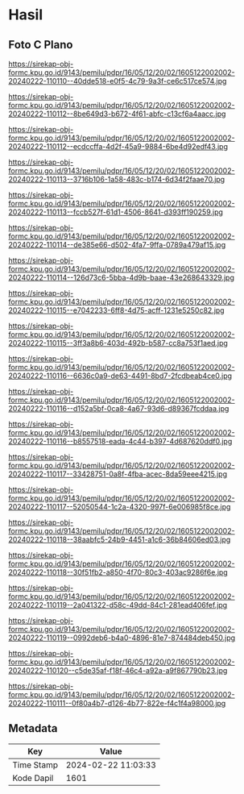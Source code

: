 # Hasil

## Foto C Plano

https://sirekap-obj-formc.kpu.go.id/9143/pemilu/pdpr/16/05/12/20/02/1605122002002-20240222-110110--40dde518-e0f5-4c79-9a3f-ce6c517ce574.jpg

https://sirekap-obj-formc.kpu.go.id/9143/pemilu/pdpr/16/05/12/20/02/1605122002002-20240222-110112--8be649d3-b672-4f61-abfc-c13cf6a4aacc.jpg

https://sirekap-obj-formc.kpu.go.id/9143/pemilu/pdpr/16/05/12/20/02/1605122002002-20240222-110112--ecdccffa-4d2f-45a9-9884-6be4d92edf43.jpg

https://sirekap-obj-formc.kpu.go.id/9143/pemilu/pdpr/16/05/12/20/02/1605122002002-20240222-110113--3716b106-1a58-483c-b174-6d34f2faae70.jpg

https://sirekap-obj-formc.kpu.go.id/9143/pemilu/pdpr/16/05/12/20/02/1605122002002-20240222-110113--fccb527f-61d1-4506-8641-d393ff190259.jpg

https://sirekap-obj-formc.kpu.go.id/9143/pemilu/pdpr/16/05/12/20/02/1605122002002-20240222-110114--de385e66-d502-4fa7-9ffa-0789a479af15.jpg

https://sirekap-obj-formc.kpu.go.id/9143/pemilu/pdpr/16/05/12/20/02/1605122002002-20240222-110114--126d73c6-5bba-4d9b-baae-43e268643329.jpg

https://sirekap-obj-formc.kpu.go.id/9143/pemilu/pdpr/16/05/12/20/02/1605122002002-20240222-110115--e7042233-6ff8-4d75-acff-1231e5250c82.jpg

https://sirekap-obj-formc.kpu.go.id/9143/pemilu/pdpr/16/05/12/20/02/1605122002002-20240222-110115--3ff3a8b6-403d-492b-b587-cc8a753f1aed.jpg

https://sirekap-obj-formc.kpu.go.id/9143/pemilu/pdpr/16/05/12/20/02/1605122002002-20240222-110116--6636c0a9-de63-4491-8bd7-2fcdbeab4ce0.jpg

https://sirekap-obj-formc.kpu.go.id/9143/pemilu/pdpr/16/05/12/20/02/1605122002002-20240222-110116--d152a5bf-0ca8-4a67-93d6-d89367fcddaa.jpg

https://sirekap-obj-formc.kpu.go.id/9143/pemilu/pdpr/16/05/12/20/02/1605122002002-20240222-110116--b8557518-eada-4c44-b397-4d687620ddf0.jpg

https://sirekap-obj-formc.kpu.go.id/9143/pemilu/pdpr/16/05/12/20/02/1605122002002-20240222-110117--33428751-0a8f-4fba-acec-8da59eee4215.jpg

https://sirekap-obj-formc.kpu.go.id/9143/pemilu/pdpr/16/05/12/20/02/1605122002002-20240222-110117--52050544-1c2a-4320-997f-6e006985f8ce.jpg

https://sirekap-obj-formc.kpu.go.id/9143/pemilu/pdpr/16/05/12/20/02/1605122002002-20240222-110118--38aabfc5-24b9-4451-a1c6-36b84606ed03.jpg

https://sirekap-obj-formc.kpu.go.id/9143/pemilu/pdpr/16/05/12/20/02/1605122002002-20240222-110118--30f51fb2-a850-4f70-80c3-403ac9286f6e.jpg

https://sirekap-obj-formc.kpu.go.id/9143/pemilu/pdpr/16/05/12/20/02/1605122002002-20240222-110119--2a041322-d58c-49dd-84c1-281ead406fef.jpg

https://sirekap-obj-formc.kpu.go.id/9143/pemilu/pdpr/16/05/12/20/02/1605122002002-20240222-110119--0992deb6-b4a0-4896-81e7-874484deb450.jpg

https://sirekap-obj-formc.kpu.go.id/9143/pemilu/pdpr/16/05/12/20/02/1605122002002-20240222-110120--c5de35af-f18f-46c4-a92a-a9f867790b23.jpg

https://sirekap-obj-formc.kpu.go.id/9143/pemilu/pdpr/16/05/12/20/02/1605122002002-20240222-110111--0f80a4b7-d126-4b77-822e-f4c1f4a98000.jpg


## Metadata

| Key        | Value               |
| ---------- | ------------------- |
| Time Stamp | 2024-02-22 11:03:33 |
| Kode Dapil | 1601                |



